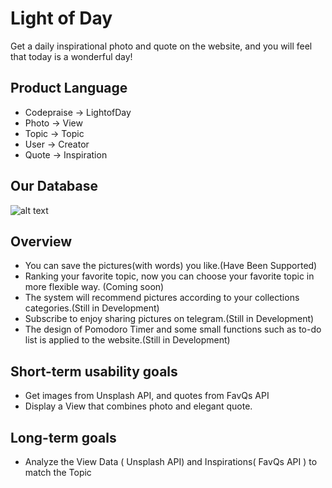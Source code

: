 # Light of Day

Get a daily inspirational photo and quote on the website, and you will feel that today is a wonderful day!

## Product  Language

- Codepraise -> LightofDay
- Photo -> View
- Topic ->  Topic
- User -> Creator
- Quote -> Inspiration

## Our Database

![alt text](https://github.com/SOA-TJT/Team-Logo/blob/SOA-TJT-patch-1/Unplash_API.png?raw=true)

## Overview

- You can save the pictures(with words) you like.(Have Been Supported)
- Ranking your favorite topic, now you can choose your favorite topic in more flexible way. (Coming soon)
- The system will recommend pictures according to your collections categories.(Still in Development)
- Subscribe to enjoy sharing pictures on telegram.(Still in Development)
- The design of Pomodoro Timer and some small functions such as to-do list is applied to the website.(Still in Development)

## Short-term usability goals

- Get images from Unsplash API, and quotes from FavQs API
- Display a View that combines photo and elegant quote.

## Long-term goals

- Analyze the View Data ( Unsplash API) and Inspirations( FavQs API ) to match the Topic

